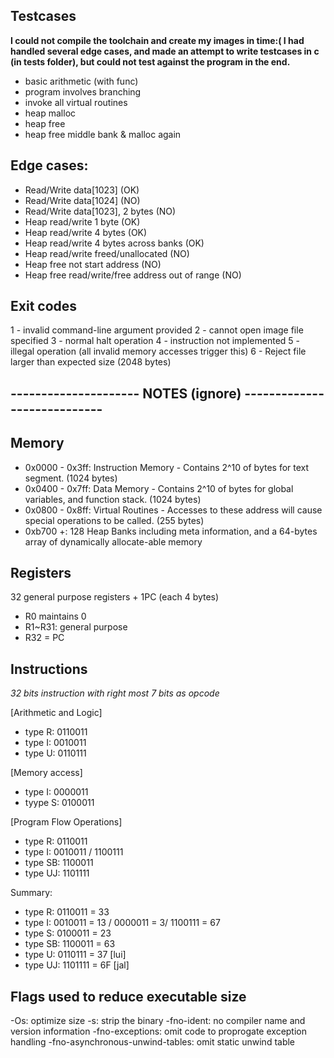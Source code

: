 ## Testcases

**I could not compile the toolchain and create my images in time:( I had handled several edge cases, and made an attempt to write testcases in c (in tests folder), but could not test against the program in the end.**

- basic arithmetic (with func)
- program involves branching
- invoke all virtual routines 
- heap malloc
- heap free
- heap free middle bank & malloc again

## Edge cases:
- Read/Write data[1023] (OK)
- Read/Write data[1024] (NO)
- Read/Write data[1023], 2 bytes (NO)
- Heap read/write 1 byte (OK)
- Heap read/write 4 bytes (OK)
- Heap read/write 4 bytes across banks (OK)
- Heap read/write freed/unallocated (NO)
- Heap free not start address (NO)
- Heap free read/write/free address out of range (NO)

## Exit codes
1 - invalid command-line argument provided
2 - cannot open image file specified
3 - normal halt operation
4 - instruction not implemented
5 - illegal operation (all invalid memory accesses trigger this)
6 - Reject file larger than expected size (2048 bytes)

## --------------------- NOTES (ignore) ----------------------------
## Memory
- 0x0000 - 0x3ff: Instruction Memory - Contains 2^10 of bytes for text segment. (1024 bytes)
- 0x0400 - 0x7ff: Data Memory - Contains 2^10 of bytes for global variables, and function stack. (1024 bytes)
- 0x0800 - 0x8ff: Virtual Routines - Accesses to these address will cause special operations to be called. (255 bytes)
- 0xb700 +: 128 Heap Banks including meta information, and a 64-bytes array of dynamically allocate-able memory

## Registers
32 general purpose registers + 1PC (each 4 bytes)
- R0 maintains 0
- R1~R31: general purpose
- R32 = PC 


## Instructions
*32 bits instruction with right most 7 bits as opcode*

[Arithmetic and Logic]
- type R: 0110011
- type I: 0010011
- type U: 0110111

[Memory access]
- type I: 0000011
- tyype S: 0100011

[Program Flow Operations]
- type R: 0110011
- type I: 0010011 / 1100111
- type SB: 1100011
- type UJ: 1101111

Summary:
- type R: 0110011 = 33
- type I: 0010011 = 13 / 0000011 = 3/ 1100111 = 67
- type S: 0100011 = 23
- type SB: 1100011 = 63
- type U: 0110111 = 37 [lui]
- type UJ: 1101111 = 6F [jal]


## Flags used to reduce executable size
-Os: optimize size
-s: strip the binary
-fno-ident: no compiler name and version information
-fno-exceptions: omit code to proprogate exception handling
-fno-asynchronous-unwind-tables: omit static unwind table